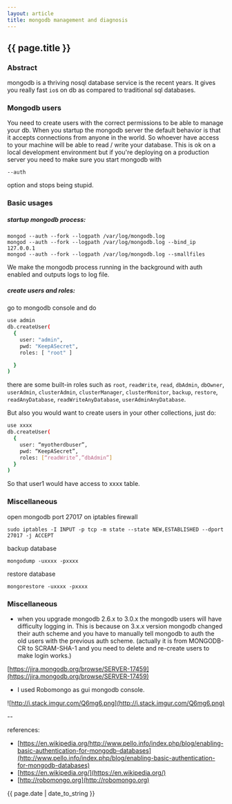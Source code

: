 ```yaml
---
layout: article
title: mongodb management and diagnosis
---
```

## {{ page.title }}

### Abstract

mongodb is a thriving nosql database service is the recent years. It gives you really fast `io`s on db as compared to traditional sql databases.

### Mongodb users

You need to create users with the correct permissions to be able to manage your db. When you startup the mongodb server the default behavior is that it accepts connections from anyone in the world.  So whoever have access to your machine will be able to read / write your database.  This is ok on a local development environment but if you're deploying on a production server you need to make sure you start mongodb with 

`--auth` 

option and stops being stupid. 

### Basic usages

##### startup mongodb process:

```
mongod --auth --fork --logpath /var/log/mongodb.log
mongod --auth --fork --logpath /var/log/mongodb.log --bind_ip 127.0.0.1
mongod --auth --fork --logpath /var/log/mongodb.log --smallfiles
```

We make the mongodb process running in the background with auth enabled and outputs logs to log file.

##### create users and roles:

go to mongodb console and do

```bash
use admin
db.createUser(
  {
    user: "admin",
    pwd: "KeepASecret",
    roles: [ "root" ]

  }
)
```

there are some built-in roles such as `root`, `readWrite`, `read`, `dbAdmin`, `dbOwner`, `userAdmin`, `clusterAdmin`, `clusterManager`, `clusterMonitor`, `backup`, `restore`, `readAnyDatabase`, `readWriteAnyDatabase`, `userAdminAnyDatabase`.

But also you would want to create users in your other collections, just do: 


```bash
use xxxx
db.createUser(
  {
    user: “myotherdbuser”,
    pwd: “KeepASecret”,
    roles: [“readWrite”,”dbAdmin”]
  }
)
```

So that user1 would have access to xxxx table. 

### Miscellaneous

open mongodb port 27017 on iptables firewall

```
sudo iptables -I INPUT -p tcp -m state --state NEW,ESTABLISHED --dport 27017 -j ACCEPT
```

backup database

```
mongodump -uxxxx -pxxxx
```

restore database

```
mongorestore -uxxxx -pxxxx
```

### Miscellaneous

* when you upgrade mongodb 2.6.x to 3.0.x the mongodb users will have difficulty logging in.  This is because on 3.x.x version mongodb changed their auth scheme and you have to manually tell mongodb to auth the old users with the previous auth scheme.
(actually it is from MONGODB-CR to SCRAM-SHA-1 and you need to delete and re-create users to make login works.)

[https://jira.mongodb.org/browse/SERVER-17459](https://jira.mongodb.org/browse/SERVER-17459)

* I used Robomongo as gui mongodb console.

![http://i.stack.imgur.com/Q6mg6.png](http://i.stack.imgur.com/Q6mg6.png)

--

references:

* [https://en.wikipedia.org/http://www.pello.info/index.php/blog/enabling-basic-authentication-for-mongodb-databases](http://www.pello.info/index.php/blog/enabling-basic-authentication-for-mongodb-databases)
* [https://en.wikipedia.org/](https://en.wikipedia.org/)
* [http://robomongo.org](http://robomongo.org)

{{ page.date | date_to_string }}





